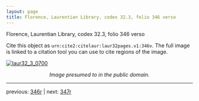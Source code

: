 ```yaml
---
layout: page
title: Florence, Laurentian Library, codex 32.3, folio 346 verso
---
```


Florence, Laurentian Library, codex 32.3, folio 346 verso

Cite this object as `urn:cite2:citelaur:laur32pages.v1:346v`.  The full image is linked to a citation tool you can use to cite regions of the image.

[![laur32_3_0700](http://www.homermultitext.org/iipsrv?IIIF=/project/homer/pyramidal/deepzoom/citelaur/laur32imgs/v1/laur32_3_0700.tif/full/800,/0/default.jpg)](http://www.homermultitext.org/ict2/?urn=urn:cite2:citelaur:laur32imgs.v1:laur32_3_0700) 

<p style="text-align: center; font-style: italic;">Image presumed to in the public domain.</p>

---

previous: [346r](../346r/) | next: [347r](../347r/)
